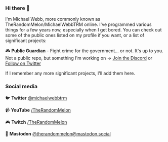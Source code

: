 ### Hi there 👋
I'm Michael Webb, more commonly known as TheRandomMelon/MichaelWebbTRM online. I've programmed various things for a few years now, especially when I get bored. You can check out some of the public ones listed on my profile if you want, or a list of significant projects:

🎮 **Public Guardian** - Fight crime for the government... or not. It's up to you. Not a public repo, but something I'm working on -> [Join the Discord](https://discord.gg/CeBBXWN) or [Follow on Twitter](https://twitter.com/PubGuardGame)

If I remember any more significant projects, I'll add them here.

### Social media
🐦 **Twitter** [@michaelwebbtrm](https://twitter.com/michaelwebbtrm)

📹 **YouTube** [/TheRandomMelon](https://youtube.com/TheRandomMelon)

🎮 **Twitch**  [/TheRandomMelon](https://twitch.tv/TheRandomMelon)

🐘 **Mastodon** <a rel="me" href="https://mastodon.social/@therandommelon">@therandommelon@mastodon.social</a>

<!--
**TheRandomMelon/TheRandomMelon** is a ✨ _special_ ✨ repository because its `README.md` (this file) appears on your GitHub profile.

Here are some ideas to get you started:

- 🔭 I’m currently working on ...
- 🌱 I’m currently learning ...
- 👯 I’m looking to collaborate on ...
- 🤔 I’m looking for help with ...
- 💬 Ask me about ...
- 📫 How to reach me: ...
- 😄 Pronouns: ...
- ⚡ Fun fact: ...
-->
